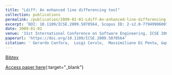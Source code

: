 ```yaml
---
title: "Ldiff: An enhanced line differencing tool"
collection: publications
permalink: /publication/2009-01-01-Ldiff-An-enhanced-line-differencing-tool
excerpt: 'DOI: 10.1109/ICSE.2009.5070564, Scopus ID: 2-s2.0-77949906007, Cited by: 27'
date: 2009-01-01
venue: '31st International Conference on Software Engineering, ICSE 2009, May 16-24, 2009, Vancouver, Canada, Proceedings'
paperurl: 'https://doi.org/10.1109/ICSE.2009.5070564'
citation: ' Gerardo Canfora,  Luigi Cerulo,  Massimiliano Di Penta, &quot;Ldiff: An enhanced line differencing tool.&quot; 31st International Conference on Software Engineering, ICSE 2009, May 16-24, 2009, Vancouver, Canada, Proceedings, 2009.'
---
```

[Bibtex](https://dblp.org/rec/bib/conf/icse/CanforaCP09)

[Access paper here](https://doi.org/10.1109/ICSE.2009.5070564){:target="_blank"}
